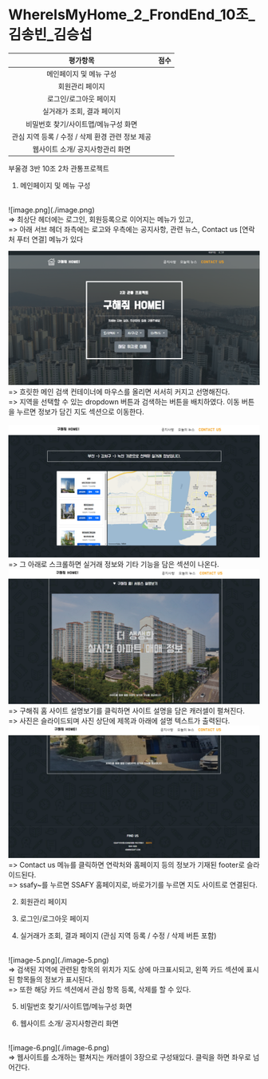 # WhereIsMyHome_2_FrondEnd_10조_김송빈_김승섭


|평가항목|점수|
|:---:|:---:|
|메인페이지 및 메뉴 구성                            |   | 
|회원관리 페이지                                   |   |
|로그인/로그아웃 페이지                             |   |
|실거래가 조회, 결과 페이지                         |   |
|비밀번호 찾기/사이트맵/메뉴구성 화면                |   |
|관심 지역 등록 / 수정 / 삭제 환경 관련 정보 제공    |   |
|웹사이트 소개/ 공지사항관리 화면                    |   |


부울경 3반 10조 2차 관통프로젝트

1. 메인페이지 및 메뉴 구성
<br>
![image.png](./image.png)
<br>
=> 최상단 헤더에는 로그인, 회원등록으로 이어지는 메뉴가 있고,<br>
=> 아래 서브 헤더 좌측에는 로고와 우측에는 공지사항, 관련 뉴스, Contact us [연락처 푸터 연결] 메뉴가 있다 <br>

![image-1.png](./image-1.png)
<br>
=> 흐릿한 메인 검색 컨테이너에 마우스를 올리면 서서히 커지고 선명해진다.<br>
=> 지역을 선택할 수 있는 dropdown 버튼과 검색하는 버튼을 배치하였다. 이동 버튼을 누르면 정보가 담긴 지도 섹션으로 이동한다.<br>
<br>
![image-2.png](./image-2.png)
<br>
=> 그 아래로 스크롤하면 실거래 정보와 기타 기능을 담은 섹션이 나온다.<br>
![image-3.png](./image-3.png)
<br>
=> 구해줘 홈 사이트 설명보기를 클릭하면 사이트 설명을 담은 캐러셀이 펼쳐진다.<br>
=> 사진은 슬라이드되며 사진 상단에 제목과 아래에 설명 텍스트가 출력된다. <br>
![image-4.png](./image-4.png)
<br>
=> Contact us 메뉴를 클릭하면 연락처와 홈페이지 등의 정보가 기재된 footer로 슬라이드된다.<br>
=> ssafy~를 누르면 SSAFY 홈페이지로, 바로가기를 누르면 지도 사이트로 연결된다.<br>

2. 회원관리 페이지

3. 로그인/로그아웃 페이지

4. 실거래가 조회, 결과 페이지 (관심 지역 등록 / 수정 / 삭제 버튼 포함)
<br>
![image-5.png](./image-5.png)
<br>
=> 검색된 지역에 관련된 항목의 위치가 지도 상에 마크표시되고, 왼쪽 카드 섹션에 표시된 항목들의 정보가 표시된다.<br>
=> 또한 해당 카드 섹션에서 관심 항목 등록, 삭제를 할 수 있다.<br>


5. 비밀번호 찾기/사이트맵/메뉴구성 화면

6. 웹사이트 소개/ 공지사항관리 화면
<br>
![image-6.png](./image-6.png)
<br>
=> 웹사이트를 소개하는 펼쳐지는 캐러셀이 3장으로 구성돼있다. 클릭을 하면 좌우로 넘어간다. <br>








